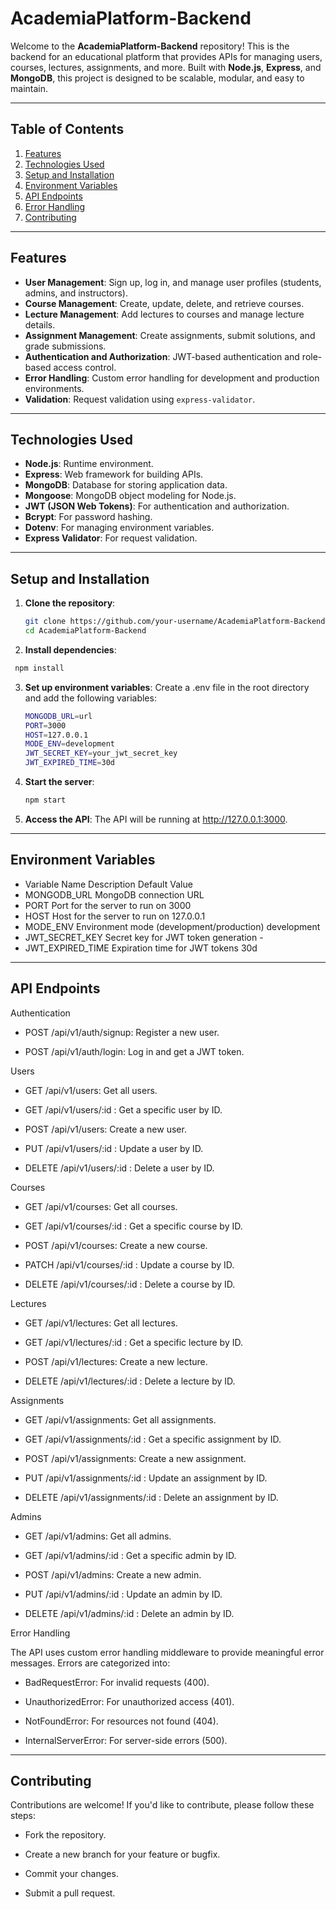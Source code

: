 # AcademiaPlatform-Backend

Welcome to the **AcademiaPlatform-Backend** repository! This is the backend for an educational platform that provides APIs for managing users, courses, lectures, assignments, and more. Built with **Node.js**, **Express**, and **MongoDB**, this project is designed to be scalable, modular, and easy to maintain.

---

## Table of Contents

1. [Features](#features)
2. [Technologies Used](#technologies-used)
3. [Setup and Installation](#setup-and-installation)
4. [Environment Variables](#environment-variables)
5. [API Endpoints](#api-endpoints)
6. [Error Handling](#error-handling)
7. [Contributing](#contributing)

---

## Features

- **User Management**: Sign up, log in, and manage user profiles (students, admins, and instructors).
- **Course Management**: Create, update, delete, and retrieve courses.
- **Lecture Management**: Add lectures to courses and manage lecture details.
- **Assignment Management**: Create assignments, submit solutions, and grade submissions.
- **Authentication and Authorization**: JWT-based authentication and role-based access control.
- **Error Handling**: Custom error handling for development and production environments.
- **Validation**: Request validation using `express-validator`.

---

## Technologies Used

- **Node.js**: Runtime environment.
- **Express**: Web framework for building APIs.
- **MongoDB**: Database for storing application data.
- **Mongoose**: MongoDB object modeling for Node.js.
- **JWT (JSON Web Tokens)**: For authentication and authorization.
- **Bcrypt**: For password hashing.
- **Dotenv**: For managing environment variables.
- **Express Validator**: For request validation.

---

## Setup and Installation

1. **Clone the repository**:
   ```bash
   git clone https://github.com/your-username/AcademiaPlatform-Backend.git
   cd AcademiaPlatform-Backend

 2. **Install dependencies**:
   ```bash
    npm install
   ```

  3. **Set up environment variables**:
    Create a .env file in the root directory and add the following variables:
       ```bash
       MONGODB_URL=url
       PORT=3000
       HOST=127.0.0.1
       MODE_ENV=development
       JWT_SECRET_KEY=your_jwt_secret_key
       JWT_EXPIRED_TIME=30d
       ```

  4. **Start the server**:
       ```bash
       npm start
       ```
  5. **Access the API**:
    The API will be running at http://127.0.0.1:3000.

---

## Environment Variables
  - Variable Name	Description	Default Value
  - MONGODB_URL	MongoDB connection URL
  - PORT	Port for the server to run on	3000
  - HOST	Host for the server to run on	127.0.0.1
  - MODE_ENV	Environment mode (development/production)	development
  - JWT_SECRET_KEY	Secret key for JWT token generation	-
  - JWT_EXPIRED_TIME	Expiration time for JWT tokens	30d

 ---
 
## API Endpoints
Authentication

   - POST /api/v1/auth/signup: Register a new user.

   - POST /api/v1/auth/login: Log in and get a JWT token.

Users

   - GET /api/v1/users: Get all users.

   - GET /api/v1/users/:id : Get a specific user by ID.

   - POST /api/v1/users: Create a new user.

   - PUT /api/v1/users/:id : Update a user by ID.

   - DELETE /api/v1/users/:id : Delete a user by ID.

Courses

   - GET /api/v1/courses: Get all courses.

   - GET /api/v1/courses/:id : Get a specific course by ID.

   - POST /api/v1/courses: Create a new course.

   - PATCH /api/v1/courses/:id : Update a course by ID.

   - DELETE /api/v1/courses/:id : Delete a course by ID.

Lectures

   - GET /api/v1/lectures: Get all lectures.

   - GET /api/v1/lectures/:id : Get a specific lecture by ID.

   - POST /api/v1/lectures: Create a new lecture.

   - DELETE /api/v1/lectures/:id : Delete a lecture by ID.

Assignments

   - GET /api/v1/assignments: Get all assignments.

   - GET /api/v1/assignments/:id : Get a specific assignment by ID.

   - POST /api/v1/assignments: Create a new assignment.

   - PUT /api/v1/assignments/:id : Update an assignment by ID.

   - DELETE /api/v1/assignments/:id : Delete an assignment by ID.

Admins

   - GET /api/v1/admins: Get all admins.

   - GET /api/v1/admins/:id : Get a specific admin by ID.

   - POST /api/v1/admins: Create a new admin.

   - PUT /api/v1/admins/:id : Update an admin by ID.

   - DELETE /api/v1/admins/:id : Delete an admin by ID.

Error Handling

The API uses custom error handling middleware to provide meaningful error messages. Errors are categorized into:

   - BadRequestError: For invalid requests (400).

   - UnauthorizedError: For unauthorized access (401).

   - NotFoundError: For resources not found (404).

   - InternalServerError: For server-side errors (500).

---

## Contributing

Contributions are welcome! If you'd like to contribute, please follow these steps:

   - Fork the repository.

   - Create a new branch for your feature or bugfix.

   - Commit your changes.

   - Submit a pull request.
